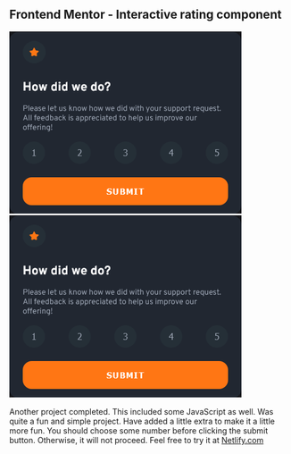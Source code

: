 ## Frontend Mentor - Interactive rating component

![Design preview for the Expenses chart component coding challenge](./component.png)
![Design preview for the Expenses chart component coding challenge](./component.png)

Another project completed. This included some JavaScript as well. Was quite a fun and simple project. Have added a little extra to make it a little more fun. You should choose some number before clicking the submit button. Otherwise, it will not proceed.
Feel free to try it at [Netlify.com](https://stalwart-horse-a510c8.netlify.app/)
